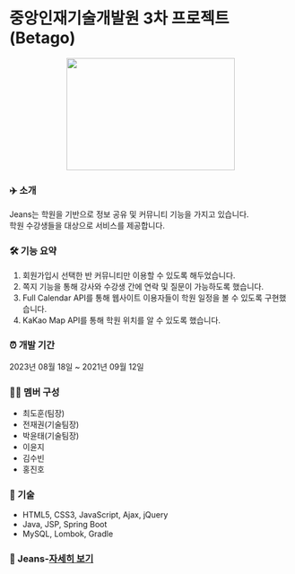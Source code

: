# 중앙인재기술개발원 3차 프로젝트(Betago)

<p align="center"><img src="https://www.notion.so/image/https%3A%2F%2Fprod-files-secure.s3.us-west-2.amazonaws.com%2F919089e2-ea1d-4aee-a82c-bcc7b08f6289%2F4f81f3a4-a14d-4c22-a2aa-4f4da88c0d48%2F%25EC%258A%25A4%25ED%2581%25AC%25EB%25A6%25B0%25EC%2583%25B7_2023-09-18_150632.png?table=block&id=753067b4-5bf7-4ce2-aa9c-cd61e95ab143&spaceId=919089e2-ea1d-4aee-a82c-bcc7b08f6289&width=2000&userId=8e26c7bd-f6ab-4d8d-ae3a-a85fc0fa7c3e&cache=v2" height="200px" width="300px"></p>

### ✈️ 소개

Jeans는 학원을 기반으로 정보 공유 및 커뮤니티 기능을 가지고 있습니다.
<br>
학원 수강생들을 대상으로 서비스를 제공합니다.

### 🛠 기능 요약
1. 회원가입시 선택한 반 커뮤니티만 이용할 수 있도록 해두었습니다.
2. 쪽지 기능을 통해 강사와 수강생 간에 연락 및 질문이 가능하도록 했습니다.
3. Full Calendar API를 통해 웹사이트 이용자들이 학원 일정을 볼 수 있도록 구현했습니다.
4. KaKao Map API를 통해 학원 위치를 알 수 있도록 했습니다.

### ⏰ 개발 기간
2023년 08월 18일 ~ 2021년 09월 12일  

### 👩‍💻 멤버 구성
- 최도훈(팀장)
- 전재권(기술팀장)
- 박윤태(기술팀장)
- 이윤지
- 김수빈
- 홍진호

### 📌 기술
- HTML5, CSS3, JavaScript, Ajax, jQuery
- Java, JSP, Spring Boot
- MySQL, Lombok, Gradle

### 📌 Jeans-[자세히 보기](https://yuntae.notion.site/Jeans-Academy-753067b45bf74ce2aa9ccd61e95ab143)
